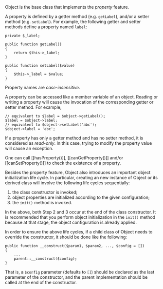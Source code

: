Object is the base class that implements the *property* feature.

A property is defined by a getter method (e.g. `getLabel`), and/or a setter method (e.g. `setLabel`). For example,
the following getter and setter methods define a property named `label`:

~~~
private $_label;

public function getLabel()
{
    return $this->_label;
}

public function setLabel($value)
{
    $this->_label = $value;
}
~~~

Property names are *case-insensitive*.

A property can be accessed like a member variable of an object. Reading or writing a property will cause the invocation
of the corresponding getter or setter method. For example,

~~~
// equivalent to $label = $object->getLabel();
$label = $object->label;
// equivalent to $object->setLabel('abc');
$object->label = 'abc';
~~~

If a property has only a getter method and has no setter method, it is considered as *read-only*. In this case, trying
to modify the property value will cause an exception.

One can call [[hasProperty()]], [[canGetProperty()]] and/or [[canSetProperty()]] to check the existence of a property.


Besides the property feature, Object also introduces an important object initialization life cycle. In particular,
creating an new instance of Object or its derived class will involve the following life cycles sequentially:

1. the class constructor is invoked;
2. object properties are initialized according to the given configuration;
3. the `init()` method is invoked.

In the above, both Step 2 and 3 occur at the end of the class constructor. It is recommended that
you perform object initialization in the `init()` method because at that stage, the object configuration
is already applied.

In order to ensure the above life cycles, if a child class of Object needs to override the constructor,
it should be done like the following:

~~~
public function __construct($param1, $param2, ..., $config = [])
{
    ...
    parent::__construct($config);
}
~~~

That is, a `$config` parameter (defaults to `[]`) should be declared as the last parameter
of the constructor, and the parent implementation should be called at the end of the constructor.
